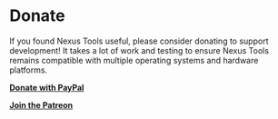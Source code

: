 # Donate

If you found Nexus Tools useful, please consider donating to support development! It takes a lot of work and testing to ensure Nexus Tools remains compatible with multiple operating systems and hardware platforms.

**[Donate with PayPal](https://www.paypal.com/cgi-bin/webscr?cmd=_donations&business=4SZVSMJKDS35J&lc=US&item_name=Nexus%20Tools%20Donation&currency_code=USD&bn=PP%2dDonationsBF%3abtn_donateCC_LG%2egif%3aNonHosted)**

**[Join the Patreon](https://www.patreon.com/corbindavenport)**